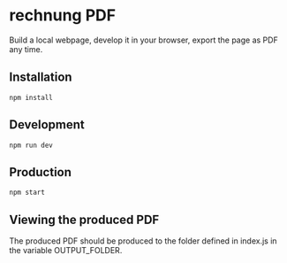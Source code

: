 # rechnung PDF

Build a local webpage, develop it in your browser, export the page as PDF any time.

## Installation
```
npm install
```

## Development
```
npm run dev
```

## Production 
```
npm start
```

## Viewing the produced PDF

The produced PDF should be produced to the folder defined in index.js in the variable OUTPUT_FOLDER.